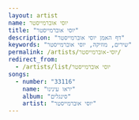 ```yaml
---
layout: artist
name: יוסי אוברמייסטר
title: "יוסי אוברמייסטר"
description: "דף האמן יוסי אוברמייסטר"
keywords: "שירים, מוזיקה, יוסי אוברמייסטר"
permalink: /artists/יוסי-אוברמייסטר/
redirect_from:
  - /artists/list/יוסי אוברמייסטר
songs:
  - number: "33116"
    name: "יראו עינינו"
    album: "סינגלים"
    artist: "יוסי אוברמייסטר"
---
```

